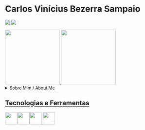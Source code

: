 
# Carlos Vinícius Bezerra Sampaio 

<a href="https://www.linkedin.com/in/seu-usuário-linkedln-aqui" target="_blank"><img src="https://img.shields.io/badge/-LinkedIn-%230077B5?style=for-the-badge&logo=linkedin&logoColor=white" target="_blank"></a>  <a href = "mailto:contato@seu-usuário-aqui"><img src="https://img.shields.io/badge/Gmail-D14836?style=for-the-badge&logo=gmail&logoColor=white" target="_blank" >
          
<div>
<a href="https://github.com/Carl-Vini">
<img height="180em" src="https://github-readme-stats.vercel.app/api/top-langs/?username=Carl-Vini&layout=compact&langs_count=7&theme=dracula"/>
<img height="180em" src="https://github-readme-stats.vercel.app/api?username=Carl-Vini&show_icons=true&theme=dracula&include_all_commits=true&count_private=true"/>
</div>

<details>

<summary>Sobre Mim / About Me</summary>

## **Português**

Eu sou o Carlos Vinícius Bezerra Sampaio. Sou desenvolvedor Front-end. Me formei no curso de direito, porém nunca me vi
trabalhando como advogado, sempre quis fazer o curso de engenharia da computação ou algo que tivesse relação com computadores, na época que cursei direito não havia 
faculdade de engenharia da computação na minha região.

O que me fez buscar a programação foi não apenas a demanda do mercado, mas também o gosto pelo computador, mexer no computador sempre foi divertido pra mim, conteudos 
relacionados a computadores instigam a minha curiosidade, e acredito que eu tenha uma certa facilidade em aprender temas relacionados. Com isso me inscrevi na Alura (
A maior escola de tecnologia do Brasil), fiz vários cursos por lá e também alguns cursos extras na internet. 

Estudo programação há alguns meses, no momento sou desenvolvedor front-end, e tenho o intuito de me tornar um DEV full-stack no futuro, já sei bastante sobre o front. Tenho familiaridade com HTML, CSS, JavaScript, React. Meus proximos passos são avançar com o back-end,
Angular e outros.

Atualmente sou Desenvolvedor Front-End

## **English**
Hello, I'm Carlos Vinícius Bezerra Sampaio, I'm a Front-end developer and intending to enter the programming job market. I'm a law graduate, but I've never seen myself
working as a lawyer, I always wanted to take a course in computer engineering or something related to computers, at the time I studied law there was no
college of computer engineering in my area.

What made me look for programming was not only the market demand, but also the taste for the computer, playing with the computer has always been fun for me, content
related to computers instigate my curiosity, and I believe that I have a certain ease in learning related topics. With that in mind I signed up for Alura (
The biggest technology school in Brazil), I took several courses there and also some extra courses on the internet.

I've been studying programming for a few months, at the moment I'm a front-end developer , with the intention of becoming a full-stack DEV, I already know a lot about the front-end, but at the moment
I haven't delved into the backend yet. I have some familiarity with HTML, CSS, JavaScript, React. My next steps are to start with the backend,
Angular and others.

I am currently a Front-End Developer

</details>
<!---
Carl-Vini/Carl-Vini is a ✨ special ✨ repository because its `README.md` (this file) appears on your GitHub profile.
You can click the Preview link to take a look at your changes.
--->

## Tecnologias e  Ferramentas 


<img src="https://cdn.jsdelivr.net/gh/devicons/devicon/icons/css3/css3-plain-wordmark.svg" width="40" heigth="40"/><img src="https://cdn.jsdelivr.net/gh/devicons/devicon/icons/html5/html5-plain-wordmark.svg" width="40" heigth="40"/><img src="https://cdn.jsdelivr.net/gh/devicons/devicon/icons/javascript/javascript-original.svg" width="40" heigth="40"/> <img src="https://cdn.jsdelivr.net/gh/devicons/devicon/icons/react/react-original-wordmark.svg" width="40" heigth="40"/>
          
          
                   

